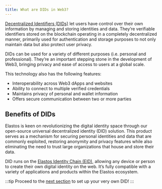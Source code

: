 ```yaml
---
title: What are DIDs in Web3?
---
```


[Decentralized Identifiers (DIDs)](/learn/dids/intro) let users have control over their own information by managing and storing identities and data. They’re verifiable identifiers stored on the blockchain operating in a completely decentralized manner, primarily used for authentication and storage purposes to not only maintain data but also protect user privacy.

DIDs can be used for a variety of different purposes (i.e. personal and professional). They’re an important stepping stone in the development of Web3, bringing privacy and ease of access to users at a global scale.

This technology also has the following features:

- Interoperability across Web3 dApps and websites
- Ability to connect to multiple verified credentials
- Maintains privacy of personal and wallet information
- Offers secure communication between two or more parties

## Benefits of DIDs

Elastos is keen on revolutionizing the digital identity space through our open-source universal decentralized identity (DID) solution. This product serves as a mechanism for securing personal identities and data that are commonly exploited, restoring anonymity and privacy features while also eliminating the need to trust large organizations that house and store their data.

DID runs on the [Elastos Identity Chain (EID)](/learn/sidechains/eid), allowing any device or person to create their own digital identity on the web. It’s fully compatible with a variety of applications and products within the Elastos ecosystem.

:::tip
Proceed to the [next section](/start/essentials) to set up your very own DID!
:::
